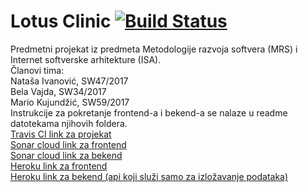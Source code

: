 # Lotus Clinic [![Build Status](https://travis-ci.org/natasa-ivanovic/lotus-clinic.svg?branch=master)](https://travis-ci.org/natasa-ivanovic/lotus-clinic)
Predmetni projekat iz predmeta Metodologije razvoja softvera (MRS) i Internet softverske arhitekture (ISA).  
Članovi tima:  
Nataša Ivanović, SW47/2017  
Bela Vajda, SW34/2017  
Mario Kujundžić, SW59/2017  
Instrukcije za pokretanje frontend-a i bekend-a se nalaze u readme datotekama njihovih foldera.  
[Travis CI link za projekat](https://travis-ci.org/github/natasa-ivanovic/lotus-clinic)  
[Sonar cloud link za frontend](https://sonarcloud.io/dashboard?id=natasa-ivanovic_lotus-clinic)  
[Sonar cloud link za bekend](https://sonarcloud.io/dashboard?id=natasa-ivanovic_lotus-clinic-api)  
[Heroku link za frontend](http://lotus-clinic.herokuapp.com/)  
[Heroku link za bekend (api koji služi samo za izložavanje podataka)](https://lotus-clinic-api.herokuapp.com/)  

